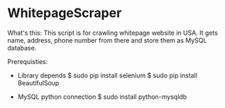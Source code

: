 WhitepageScraper
================
What's this:
This script is for crawling whitepage website in USA.
It gets name, address, phone number from there and
store them as MySQL database.

Prerequisties:
- Library depends
$ sudo pip install selenium
$ sudo pip install BeautifulSoup

- MySQL python connection
$ sudo install python-mysqldb
